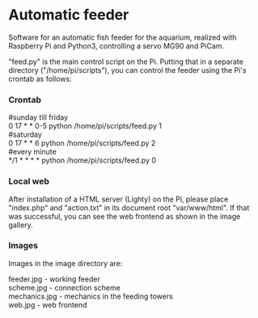 # Automatic feeder
Software for an automatic fish feeder for the aquarium, realized with Raspberry Pi and Python3, controlling a servo MG90 and PiCam. 

"feed.py" is the main control script on the Pi. Putting that in a separate directory ("/home/pi/scripts"), you can control the feeder using the Pi's crontab as follows: 

### Crontab
#sunday till friday <br>
0 17 * * 0-5 python /home/pi/scripts/feed.py 1 <br>
#saturday <br>
0 17 * * 6   python /home/pi/scripts/feed.py 2 <br>
#every minute <br>
*/1 * * * *  python /home/pi/scripts/feed.py 0 <br>

### Local web
After installation of a HTML server (Lighty) on the Pi, please place "index.php" and "action.txt" in its document root "var/www/html".
If that was successful, you can see the web frontend as shown in the image gallery.

### Images
Images in the image directory are:

feeder.jpg    - working feeder <br>
scheme.jpg    - connection scheme <br>
mechanics.jpg - mechanics in the feeding towers <br>
web.jpg       - web frontend <br>





